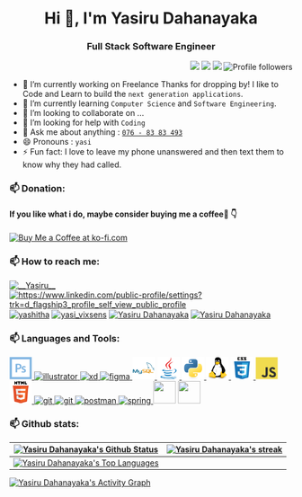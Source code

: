 <h1 align="center">Hi 👋, I'm Yasiru Dahanayaka</h1>
<h3 align="center">Full Stack Software Engineer</h3>

<p align="Right">
<img src="https://img.shields.io/static/v1?label=Sponsor&message=%E2%9D%A4&logo=GitHub&link=%3Curl%3E&color=f88379">
<img src="https://badges.pufler.dev/visits/M4cs/M4cs">
<img src="https://badges.pufler.dev/years/M4cs">
<img alt="Profile followers" src="https://img.shields.io/github/followers/yasirulak">
</p>


- 🔭 I’m currently working on Freelance Thanks for dropping by! I like to Code and Learn to build the `next generation applications`.
- 🌱 I’m currently learning `Computer Science` and `Software Engineering`.
- 👯 I’m looking to collaborate on ...
- 🤔 I’m looking for help with `Coding`
- 💬 Ask me about anything : <a href="tel:+94 76 83 83 493">`076 - 83 83 493`</a> 
- 😄 Pronouns : `yasi`
- ⚡ Fun fact: I love to leave my phone unanswered and then text them to know why they had called.


<h3 align="left">📫 Donation:</h3>

<h4 align="left">If you like what i do, maybe consider buying me a coffee🥺 👇</h4>

<a href='https://ko-fi.com/E1E3CEUYM' target='_blank'><img height='36' style='border:0px;height:36px;' src='https://cdn.ko-fi.com/cdn/kofi1.png?v=3' border='0' alt='Buy Me a Coffee at ko-fi.com' /></a>


<h3 align="left">📫 How to reach me:</h3>
<a href="https://twitter.com/yasiru1998" target="blank"><img align="center" src="https://raw.githubusercontent.com/rahuldkjain/github-profile-readme-generator/master/src/images/icons/Social/twitter.svg" alt="__Yasiru__" height="30" width="40" /></a>
<a href="https://www.linkedin.com/in/yasiru-dahanayaka-8bb47319a" target="blank"><img align="center" src="https://raw.githubusercontent.com/rahuldkjain/github-profile-readme-generator/master/src/images/icons/Social/linked-in-alt.svg" alt="https://www.linkedin.com/public-profile/settings?trk=d_flagship3_profile_self_view_public_profile" height="30" width="40" /></a>
<a href="https://stackoverflow.com/users/14816490/yasiru-dahanayaka" target="blank"><img align="center" src="https://raw.githubusercontent.com/rahuldkjain/github-profile-readme-generator/master/src/images/icons/Social/stack-overflow.svg" alt="yashitha" height="30" width="40" /></a>
<a href="https://www.instagram.com/yasi_vixsens" target="blank"><img align="center" src="https://raw.githubusercontent.com/rahuldkjain/github-profile-readme-generator/master/src/images/icons/Social/instagram.svg" alt="yasi_vixsens" height="30" width="40" /></a>
<a href="https://fb.com/Yasiru Dahanayaka" target="blank"><img align="center" src="https://raw.githubusercontent.com/rahuldkjain/github-profile-readme-generator/master/src/images/icons/Social/facebook.svg" alt="Yasiru Dahanayaka" height="30" width="40" /></a>
<a href="https://www.youtube.com/channel/UCbvzSU2PG2m_y5ie8tDAkmw" target="blank"><img align="center" src="https://raw.githubusercontent.com/rahuldkjain/github-profile-readme-generator/master/src/images/icons/Social/youtube.svg" alt="Yasiru Dahanayaka" height="30" width="40" /></a>
</p>


<h3 align="left">📫 Languages and Tools:</h3>
<a href="https://www.photoshop.com/en" target="_blank"> <img src="https://raw.githubusercontent.com/devicons/devicon/master/icons/photoshop/photoshop-line.svg" alt="photoshop" width="40" height="40"/> </a> 
<a href="https://www.adobe.com/in/products/illustrator.html" target="_blank"> <img src="https://www.vectorlogo.zone/logos/adobe_illustrator/adobe_illustrator-icon.svg" alt="illustrator" width="40" height="40"/> </a>
<a href="https://www.adobe.com/products/xd.html" target="_blank"> <img src="https://cdn.worldvectorlogo.com/logos/adobe-xd.svg" alt="xd" width="40" height="40"/> </a> 
<a href="https://www.figma.com/" target="_blank"> <img src="https://www.vectorlogo.zone/logos/figma/figma-icon.svg" alt="figma" width="40" height="40"/> </a>
<a href="https://www.mysql.com/" target="_blank"> <img src="https://raw.githubusercontent.com/devicons/devicon/master/icons/mysql/mysql-original-wordmark.svg" alt="mysql" width="40" height="40"/> </a>
<a href="https://www.java.com" target="_blank"> <img src="https://raw.githubusercontent.com/devicons/devicon/master/icons/java/java-original.svg" alt="java" width="40" height="40"/> </a></a></a> 
<a href="https://www.python.org" target="_blank"> <img src="https://raw.githubusercontent.com/devicons/devicon/master/icons/python/python-original.svg" alt="python" width="40" height="40"/> </a>
<a href="https://www.linux.org/" target="_blank"> <img src="https://raw.githubusercontent.com/devicons/devicon/master/icons/linux/linux-original.svg" alt="linux" width="40" height="40"/> </a>
<a href="https://www.w3schools.com/css/" target="_blank"> <img src="https://raw.githubusercontent.com/devicons/devicon/master/icons/css3/css3-original-wordmark.svg" alt="css3" width="40" height="40"/> </a>
<a href="https://developer.mozilla.org/en-US/docs/Web/JavaScript" target="_blank"> <img src="https://raw.githubusercontent.com/devicons/devicon/master/icons/javascript/javascript-original.svg" alt="javascript" width="40" height="40"/> </a>
<a href="https://www.w3.org/html/" target="_blank"> <img src="https://raw.githubusercontent.com/devicons/devicon/master/icons/html5/html5-original-wordmark.svg" alt="html5" width="40" height="40"/> </a>
<a href="https://git-scm.com/" target="_blank"> <img src="https://www.vectorlogo.zone/logos/git-scm/git-scm-icon.svg" alt="git" width="40" height="40"/> </a>
<a href="https://git-scm.com/" target="_blank"> <img src="https://www.vectorlogo.zone/logos/hibernate/hibernate-icon.svg" alt="git" width="40" height="40"/> </a>
<a href="https://postman.com" target="_blank"> <img src="https://www.vectorlogo.zone/logos/getpostman/getpostman-icon.svg" alt="postman" width="40" height="40"/> </a>
<a href="https://spring.io/" target="_blank"> <img src="https://www.vectorlogo.zone/logos/springio/springio-icon.svg" alt="spring" width="40" height="40"/>
<a href="https://www.jetbrains.com/idea/" target="_blank"> <img src="https://img.icons8.com/color/48/000000/intellij-idea.png" width="40" height="40"/></a>
<a href="https://gluonhq.com/products/scene-builder/" target="_blank"> <img src="https://i2.wp.com/gluonhq.com/wp-content/uploads/2015/02/SceneBuilderLogo.png?fit=781%2C781&ssl=1" width="40" height="40"/></a>


<h3 align="left">📫 Github stats:</h3>

<a href=""><img alt="Yasiru Dahanayaka's Github Status" src="https://github-readme-stats.vercel.app/api?username=yasirulak&show_icons=true&count_private=true&theme=react&hide_border=true&bg_color=0D1117" /></a>|<a href=""><img title="🔥 Get streak stats for your profile at git.io/streak-stats" alt="Yasiru Dahanayaka's streak" src="https://github-readme-streak-stats.herokuapp.com/?user=yasirulak&theme=black-ice&hide_border=true&stroke=0000&background=060A0CD0"/></a>
|---|---|
|<a href=""><img alt="Yasiru Dahanayaka's Top Languages" src="https://github-readme-stats.vercel.app/api/top-langs/?username=yasirulak&langs_count=8&count_private=true&layout=compact&theme=react&hide_border=true&bg_color=0D1117" /></a>

<a href="https://github.com/yasirulak/github-readme-activity-graph"><img alt="Yasiru Dahanayaka's Activity Graph" src="https://activity-graph.herokuapp.com/graph?username=yasirulak&bg_color=0D1117&color=5BCDEC&line=5BCDEC&point=FFFFFF&hide_border=true" /></a>


